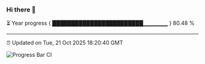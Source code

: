 ### Hi there 👋

⏳ Year progress { ████████████████████████▁▁▁▁▁▁ } 80.48 %

---

⏰ Updated on Tue, 21 Oct 2025 18:20:40 GMT

![Progress Bar CI](https://github.com/liununu/liununu/workflows/Progress%20Bar%20CI/badge.svg)
